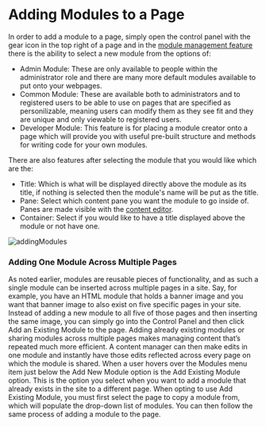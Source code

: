 # Adding Modules to a Page

In order to add a module to a page, simply open the control panel with the gear icon in the top right of a page and in the [module management feature](../ControlPanel/modules.md) there is the ability to select a new module from the options of:
* Admin Module: These are only available to people within the administrator role and there are many more default modules available to put onto your webpages\.
* Common Module: These are available both to administrators and to registered users to be able to use on pages that are specified as personilizable, meaning users can modify them as they see fit and they are unique and only viewable to registered users\.
* Developer Module: This feature is for placing a module creator onto a page which will provide you with useful pre-built structure and methods for writing code for your own modules\.

There are also features after selecting the module that you would like which are the:
* Title: Which is what will be displayed directly above the module as its title, if nothing is selected then the module's name will be put as the title\.
* Pane: Select which content pane you want the module to go inside of\. Panes are made visible with the [content editor](../SiteAdministrator/contentEditor.md)\.
* Container: Select if you would like to have a title displayed above the module or not have one\.

![addingModules](addingModules.png)

### Adding One Module Across Multiple Pages

As noted earlier, modules are reusable pieces of functionality, and as such a single module can be inserted across multiple pages in a site\. Say, for example, you have an HTML module that holds a banner image and you want that banner image to also exist on five specific pages in your site\. Instead of adding a new module to all five of those pages and then inserting the same image, you can simply go into the Control Panel and then click Add an Existing Module to the page\. Adding already existing modules or sharing modules across multiple pages makes managing content that’s repeated much more efficient\. A content manager can then make edits in one module and instantly have those edits reflected across every page on which the module is shared\.
When a user hovers over the Modules menu item just below the Add New Module option is the Add Existing Module option\. This is the option you select when you want to add a module that already exists in the site to a different page\. When opting to use Add Existing Module, you must first select the page to copy a module from, which will populate the drop-down list of modules\. You can then follow the same process of adding a module to the page\.